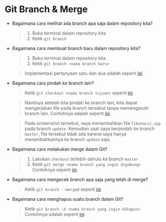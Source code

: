 # Git Branch & Merge

- Bagaimana cara melihat ada branch apa saja dalam repository kita?

    >1. Buka terminal dalam repository kita
    >2. Ketik `git branch`

- Bagaimana cara membuat branch baru dalam repository kita?

    >1. Buka terminal dalam repository kita
    >2. Ketik `git branch <nama branch baru>`

    >Implementasi pertanyaan satu dan dua adalah seperti [ini](ss/7.png)

- Bagaimana cara pindah ke branch lain?

    >Ketik `git checkout <nama branch tujuan>` seperti [ini](ss/8.png)

    >Nantinya setelah kita pindah ke branch lain, kita dapat mengerjakan file pada branch tersebut tanpa memengaruhi branch lain. Contohnya adalah seperti [ini](ss/9.png).

    >Pada screenshot tersebut, saya menambahkan file `fibonacci.cpp` pada branch `update`. Kemudian saat saya berpindah ke branch `master`, file tersebut tidak ada karena saya hanya menambahkannya ke branch `update` saja.

- Bagaimana cara melakukan merge dalam Git?

    >1. Lakukan `checkout` terlebih dahulu ke branch `master`
    >2. Ketik `git merge <nama branch yang ingin digabung>`
    Contohnya seperti [ini](ss/10.png).

- Bagaimana cara mengecek branch apa saja yang telah di merge?

    >Ketik `git branch --merged` seperti [ini](ss/11.png)

- Bagaimana cara menghapus suatu branch dalam Git?

    >Ketik `git branch -d <nama branch yang ingin dihapus>`
    >Contohnya adalah seperti [ini](ss/12.png).